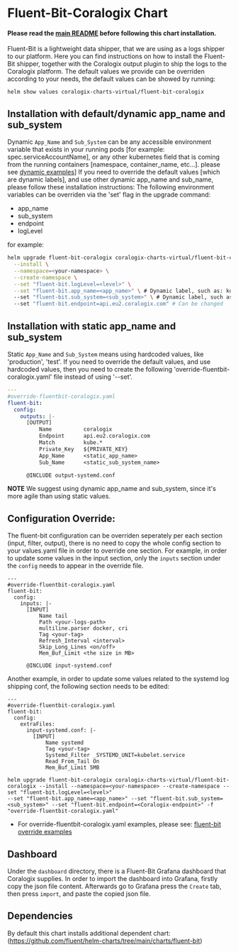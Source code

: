 # Fluent-Bit-Coralogix Chart
#### Please read the [main README](https://github.com/coralogix/eng-integrations/blob/master/README.md) before following this chart installation.

Fluent-Bit is a lightweight data shipper, that we are using as a logs shipper to our platform.
Here you can find instructions on how to install the Fluent-Bit shipper, together with the Coralogix output plugin to ship the logs to the Coralogix platform.
The default values we provide can be overriden according to your needs, the default values can be showed by running:
```
helm show values coralogix-charts-virtual/fluent-bit-coralogix
```

## Installation with default/dynamic app_name and sub_system
Dynamic `App_Name` and `Sub_System` can be any accessible environment variable that exists in your running pods [for example: spec.serviceAccountName], 
or any other kubernetes field that is coming from the running containers [namespace, container_name, etc...].
please see [dynamic examples](https://kubernetes.io/docs/tasks/inject-data-application/environment-variable-expose-pod-information/)]
If you need to override the default values [which are dynamic labels], and use other dynamic app_name and sub_name, please follow these installation instructions: 
The following environment variables can be overriden via the 'set' flag in the upgrade command:
* app_name
* sub_system
* endpoint
* logLevel

for example:
```bash
helm upgrade fluent-bit-coralogix coralogix-charts-virtual/fluent-bit-coralogix \
  --install \
  --namespace=<your-namespace> \
  --create-namespace \
  --set "fluent-bit.logLevel=<level>" \
  --set "fluent-bit.app_name=<app_name>" \ # Dynamic label, such as: kubernetes.namespace_name
  --set "fluent-bit.sub_system=<sub_system>" \ # Dynamic label, such as: kubernetes.containers_name
  --set "fluent-bit.endpoint=api.eu2.coralogix.com" # Can be changed
```

## Installation with static app_name and sub_system
Static `App_Name` and `Sub_System` means using hardcoded values, like 'production', 'test'. 
If you need to override the default values, and use hardcoded values, then you need to create the following 'override-fluentbit-coralogix.yaml' file instead of using '--set'.

```yaml
---
#override-fluentbit-coralogix.yaml
fluent-bit:
  config:
    outputs: |-
      [OUTPUT]
          Name          coralogix
          Endpoint      api.eu2.coralogix.com
          Match         kube.*
          Private_Key   ${PRIVATE_KEY}
          App_Name      <static_app_name>
          Sub_Name      <static_sub_system_name>

      @INCLUDE output-systemd.conf
```

**NOTE**
We suggest using dynamic app_name and sub_system, since it's more agile than using static values.


## Configuration Override: 
The fluent-bit configuration can be overriden seperately per each section (input, filter, output), there is no need to copy the whole config section to your values.yaml file in order to override one section. For example, in order to update some values in the input section, only the `inputs` section under the `config` needs to appear in the override file. 
``` 
---
#override-fluentbit-coralogix.yaml
fluent-bit: 
  config:
    inputs: |-
      [INPUT]
          Name tail
          Path <your-logs-path>
          multiline.parser docker, cri
          Tag <your-tag>
          Refresh_Interval <interval>
          Skip_Long_Lines <on/off>
          Mem_Buf_Limit <the size in MB>

      @INCLUDE input-systemd.conf
```

Another example, in order to update some values related to the systemd log shipping conf, the following section needs to be edited:
```
---
#override-fluentbit-coralogix.yaml
fluent-bit:
  config:
    extraFiles:
      input-systemd.conf: |-
        [INPUT]
            Name systemd
            Tag <your-tag>
            Systemd_Filter _SYSTEMD_UNIT=kubelet.service
            Read_From_Tail On
            Mem_Buf_Limit 5MB
```

```
helm upgrade fluent-bit-coralogix coralogix-charts-virtual/fluent-bit-coralogix --install --namespace=<your-namespace> --create-namespace --set "fluent-bit.logLevel=<level>"
--set "fluent-bit.app_name=<app_name>" --set "fluent-bit.sub_system=<sub_system>" --set "fluent-bit.endpoint=<Coralogix-endpoint>" -f "override-fluentbit-coralogix.yaml"
```

* For override-fluentbit-coralogix.yaml examples, please see: [fluent-bit override examples](https://github.com/coralogix/eng-integrations/blob/master/fluent-bit/examples)

## Dashboard
Under the `dashboard` directory, there is a Fluent-Bit Grafana dashboard that Coralogix supplies.
In order to import the dashboard into Grafana, firstly copy the json file content.
Afterwards go to Grafana press the `Create` tab, then press `import`, and paste the copied json file.

## Dependencies
By default this chart installs additional dependent chart:
(https://github.com/fluent/helm-charts/tree/main/charts/fluent-bit)